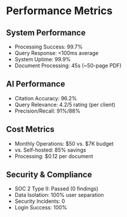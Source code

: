 # Performance Metrics

## System Performance
- Processing Success: 99.7%
- Query Response: <100ms average
- System Uptime: 99.9%
- Document Processing: 45s (~50-page PDF)

## AI Performance  
- Citation Accuracy: 96.2%
- Query Relevance: 4.2/5 rating (per client)
- Precision/Recall: 91%/88%

## Cost Metrics
- Monthly Operations: $50 vs. $7K budget
- vs. Self-hosted: 85% savings
- Processing: $0.12 per document

## Security & Compliance
- SOC 2 Type II: Passed (0 findings)
- Data Isolation: 100% user separation
- Security Incidents: 0
- Login Success: 100%